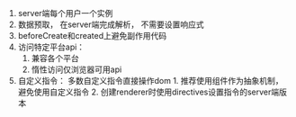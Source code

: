1. server端每个用户一个实例
2. 数据预取， 在server端完成解析， 不需要设置响应式
2. beforeCreate和created上避免副作用代码
3. 访问特定平台api：
    1. 兼容各个平台
    2. 惰性访问仅浏览器可用api
4. 自定义指令：
    多数自定义指令直接操作dom
        1. 推荐使用组件作为抽象机制，避免使用自定义指令
        2. 创建renderer时使用directives设置指令的server端版本